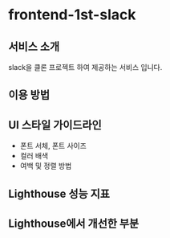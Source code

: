 # frontend-1st-slack

## 서비스 소개
slack을 클론 프로젝트 하여 제공하는 서비스 입니다.

## 이용 방법 

## UI 스타일 가이드라인
- 폰트 서체, 폰트 사이즈
- 컬러 배색
- 여백 및 정렬 방법

## Lighthouse 성능 지표
## Lighthouse에서 개선한 부분
